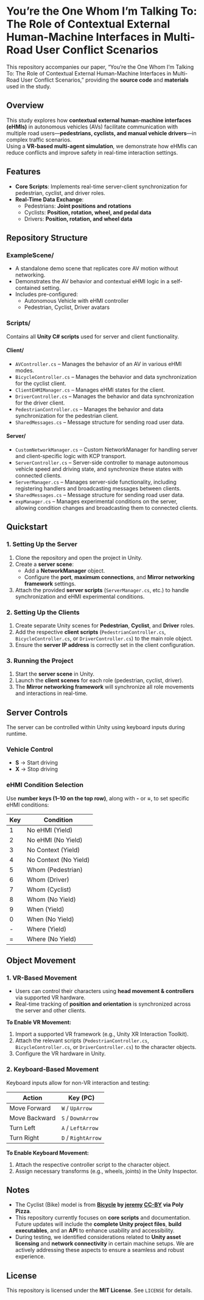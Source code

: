 # **You’re the One Whom I’m Talking To: The Role of Contextual External Human-Machine Interfaces in Multi-Road User Conflict Scenarios**

This repository accompanies our paper, “You’re the One Whom I’m Talking To: The Role of Contextual External Human-Machine Interfaces in Multi-Road User Conflict Scenarios,” providing the **source code** and **materials** used in the study.



## **Overview**
This study explores how **contextual external human-machine interfaces (eHMIs)** in autonomous vehicles (AVs) facilitate communication with multiple road users—**pedestrians, cyclists, and manual vehicle drivers**—in complex traffic scenarios.  
Using a **VR-based multi-agent simulation**, we demonstrate how eHMIs can reduce conflicts and improve safety in real-time interaction settings.



## **Features**
- **Core Scripts**: Implements real-time server-client synchronization for pedestrian, cyclist, and driver roles.
- **Real-Time Data Exchange**:
    - Pedestrians: **Joint positions and rotations**
    - Cyclists: **Position, rotation, wheel, and pedal data**
    - Drivers: **Position, rotation, and wheel data**



## **Repository Structure**
### **ExampleScene/**
- A standalone demo scene that replicates core AV motion without networking. 
- Demonstrates the AV behavior and contextual eHMI logic in a self-contained setting.
- Includes pre-configured:
  - Autonomous Vehicle with eHMI controller
  - Pedestrian, Cyclist, Driver avatars

### **Scripts/**
Contains all **Unity C# scripts** used for server and client functionality.

#### **Client/**
- `AVController.cs` – Manages the behavior of an AV in various eHMI modes.
- `BicycleController.cs` – Manages the behavior and data synchronization for the cyclist client.
- `ClientEHMIManager.cs` – Manages eHMI states for the client.
- `DriverController.cs` – Manages the behavior and data synchronization for the driver client.
- `PedestrianController.cs` – Manages the behavior and data synchronization for the pedestrian client.
- `SharedMessages.cs` – Message structure for sending road user data.
  
#### **Server/**
- `CustomNetworkManager.cs` – Custom NetworkManager for handling server and client-specific logic with KCP transport.
- `ServerController.cs` – Server-side controller to manage autonomous vehicle speed and driving state, and synchronize these states with connected clients.
- `ServerManager.cs` – Manages server-side functionality, including registering handlers and broadcasting messages between clients.
- `SharedMessages.cs` – Message structure for sending road user data.
- `expManager.cs` – Manages experimental conditions on the server, allowing condition changes and broadcasting them to connected clients.


## **Quickstart**

### **1. Setting Up the Server**

1. Clone the repository and open the project in Unity.
2. Create a **server scene**:
   - Add a **NetworkManager** object.
   - Configure the **port**, **maximum connections**, and **Mirror networking framework** settings.
3. Attach the provided **server scripts** (`ServerManager.cs`, etc.) to handle synchronization and eHMI experimental conditions.

### **2. Setting Up the Clients**

1. Create separate Unity scenes for **Pedestrian**, **Cyclist**, and **Driver** roles.
2. Add the respective **client scripts** (`PedestrianController.cs`, `BicycleController.cs`, or `DriverController.cs`) to the main role object.
3. Ensure the **server IP address** is correctly set in the client configuration.

### **3. Running the Project**

1. Start the **server scene** in Unity.
2. Launch the **client scenes** for each role (pedestrian, cyclist, driver).  
3. The **Mirror networking framework** will synchronize all role movements and interactions in real-time.



## **Server Controls**
The server can be controlled within Unity using keyboard inputs during runtime.

### **Vehicle Control**
- **S** → Start driving  
- **X** → Stop driving  

### **eHMI Condition Selection**
Use **number keys (1–10 on the top row)**, along with **-** or **=**, to set specific eHMI conditions:

| Key | Condition               |
|----|-------------------------|
| 1  | No eHMI (Yield)         |
| 2  | No eHMI (No Yield)      |
| 3  | No Context (Yield)      |
| 4  | No Context (No Yield)   |
| 5  | Whom (Pedestrian)       |
| 6  | Whom (Driver)           |
| 7  | Whom (Cyclist)          |
| 8  | Whom (No Yield)         |
| 9  | When (Yield)            |
| 0  | When (No Yield)         |
| -  | Where (Yield)           |
| =  | Where (No Yield)        |



## **Object Movement**

### **1. VR-Based Movement**
- Users can control their characters using **head movement & controllers** via supported VR hardware.
- Real-time tracking of **position and orientation** is synchronized across the server and other clients.

**To Enable VR Movement:**
1. Import a supported VR framework (e.g., Unity XR Interaction Toolkit).
2. Attach the relevant scripts (`PedestrianController.cs`, `BicycleController.cs`, or `DriverController.cs`) to the character objects.
3. Configure the VR hardware in Unity.

### **2. Keyboard-Based Movement**
Keyboard inputs allow for non-VR interaction and testing:

| Action      | Key (PC)     |
|------------|-------------|
| Move Forward  | `W` / `UpArrow` |
| Move Backward | `S` / `DownArrow` |
| Turn Left  | `A` / `LeftArrow` |
| Turn Right | `D` / `RightArrow` |

**To Enable Keyboard Movement:**
1. Attach the respective controller script to the character object.
2. Assign necessary transforms (e.g., wheels, joints) in the Unity Inspector.

## **Notes**
- The Cyclist (Bike) model is from **[Bicycle](https://poly.pizza/m/axc03j3xKfz) by [jeremy](https://poly.pizza/u/jeremy) [CC-BY](https://creativecommons.org/licenses/by/3.0/) via Poly Pizza**.
- This repository currently focuses on **core scripts** and documentation. Future updates will include the **complete Unity project files**, **build executables**, and an **API** to enhance usability and accessibility.
- During testing, we identified considerations related to **Unity asset licensing** and **network connectivity** in certain machine setups. We are actively addressing these aspects to ensure a seamless and robust experience.


## **License**
This repository is licensed under the **MIT License**. See `LICENSE` for details.
